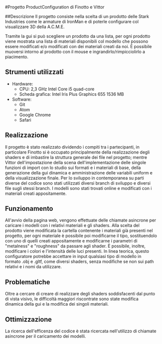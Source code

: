 #Progetto ProductConfiguration di Finotto e Vittor

##Descrizione
Il progetto consiste nella scelta di un prodotto delle Stark Industries come le armature di IronMan e di poterle configurare col visualizzare 3D della A.C.M.E.

Tramite la gui si può scegliere un prodotto da una lista, per ogni prodotto viene mostrata una lista di materiali disponibili col modello che possono essere modificati e/o modificati con dei materiali creati da noi.
È possibile muoversi intorno al prodotto con il mouse e ingrandirlo/rimpicciolirlo a piacimento.


## Strumenti utilizzati
- Hardware:
  - CPU: 2,3 GHz Intel Core i5 quad-core
  - Scheda grafica: Intel Iris Plus Graphics 655 1536 MB
- Software:
  - Git
  - Atom
  - Google Chrome
  - Safari


##  Realizzazione
Il progetto è stato realizzato dividendo i compiti tra i partecipanti, in particolare Finotto si è occupato principalmente della realizzazione degli shaders e di imbastire la struttura generale dei file nel progetto; mentre  Vittor dell'impostazione della scena dell'implementazione delle singole funzioni di import con lo studio sui formati e i materiali di base,  della generazione della gui dinamica e amministrazione delle variabili  uniform e della visualizzazione finale.
Per lo sviluppo in contemporanea su parti diverse del codice sono stati utilizzati diversi branch di sviluppo e diversi file sugli stessi branch.
I modelli sono stati trovati online e modificati con i materiali creati appositamente.

## Funzionamento
All'avvio della pagina web, vengono effettuate delle chiamate asincrone per caricare i modelli con i relativi materiali e gli shaders.
Alla scelta del prodotto viene modificata la cartella contenente i materiali già presenti nel progetto, per ogni materiale è possibile poi modificarne il tipo, sostituendolo con uno di quelli creati appositamente e modificarne i parametri di "metalness" e "roughness" da passare agli shader.
È possibile, inoltre, modificare i colori e l'intensità delle luci presenti.
In linea teorica, questo configuratore potrebbe accettare in input qualsiasi tipo di modello in formato .obj e .gltf, come diversi shaders, senza modifiche se non sui path relativi e i nomi da utilizzare.

## Problematiche
Oltre a cercare di creare di realizzare degli shaders soddisfacenti dal punto di vista visivo, le difficoltà maggiori riscontrate sono state modifica dinamica della gui e la modifica dei singoli materiali.


## Ottimizzazione
La ricerca dell'efficenza del codice è stata ricercata nell'utilizzo di chiamate asincrone per il caricamento dei modelli.
